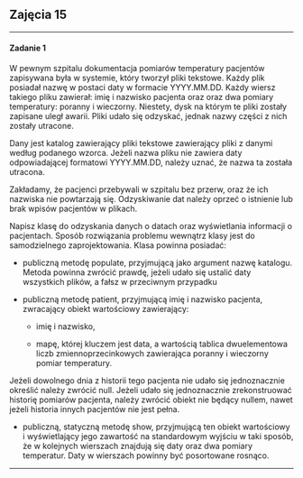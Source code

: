 ## Zajęcia 15

---

#### Zadanie 1

W pewnym szpitalu dokumentacja pomiarów temperatury pacjentów zapisywana była w systemie, który tworzył pliki tekstowe. Każdy plik posiadał nazwę w postaci daty w formacie YYYY.MM.DD. Każdy wiersz takiego pliku zawierał: imię i nazwisko pacjenta oraz oraz dwa pomiary temperatury: poranny i wieczorny. Niestety, dysk na którym te pliki zostały zapisane uległ awarii. Pliki udało się odzyskać, jednak nazwy części z nich zostały utracone.

 

Dany jest katalog zawierający pliki tekstowe zawierający pliki z danymi według podanego wzorca. Jeżeli nazwa pliku nie zawiera daty odpowiadającej formatowi YYYY.MM.DD, należy uznać, że nazwa ta została utracona.

 

Zakładamy, że pacjenci przebywali w szpitalu bez przerw, oraz że ich nazwiska nie powtarzają się. Odzyskiwanie dat należy oprzeć o istnienie lub brak wpisów pacjentów w plikach.

 

Napisz klasę do odzyskania danych o datach oraz wyświetlania informacji o pacjentach. Sposób rozwiązania problemu wewnątrz klasy jest do samodzielnego zaprojektowania. Klasa powinna posiadać:

- publiczną metodę populate, przyjmującą jako argument nazwę katalogu. Metoda powinna zwrócić prawdę, jeżeli udało się ustalić daty wszystkich plików, a fałsz w przeciwnym przypadku

- publiczną metodę patient, przyjmującą imię i nazwisko pacjenta, zwracający obiekt wartościowy zawierający:

  - imię i nazwisko,

  - mapę, której kluczem jest data, a wartością tablica dwuelementowa liczb zmiennoprzecinkowych zawierająca poranny i wieczorny pomiar temperatury.

Jeżeli dowolnego dnia z historii tego pacjenta nie udało się jednoznacznie określić należy zwrócić null. Jeżeli udało się jednoznacznie zrekonstruować historię pomiarów pacjenta, należy zwrócić obiekt nie będący nullem, nawet jeżeli historia innych pacjentów nie jest pełna.

- publiczną, statyczną metodę show, przyjmującą ten obiekt wartościowy i wyświetlający jego zawartość na standardowym wyjściu w taki sposób, że w kolejnych wierszach znajdują się daty oraz dwa pomiary temperatur. Daty w wierszach powinny być posortowane rosnąco.

---
